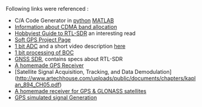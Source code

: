Following links were referenced :
* C/A Code Generator in [python](https://natronics.github.io/blag/2014/gps-spreading/)
[ MATLAB](http://www.mathworks.com/matlabcentral/fileexchange/14670-gps-c-a-code-generator/content/cacode.m)
* [Information about CDMA band allocation ](http://niviuk.free.fr/cdma_band.php)
* [Hobbyiest Guide to RTL-SDR](http://www.qsl.net/yo4tnv/docs/The%20Hobbyists%20Guide%20To%20RTL-SDR%20-%20Carl%20Laufer.pdf) an interesting read
* [Soft GPS Project Page](http://kom.aau.dk/project/softgps/data.php)
* [1 bit ADC](http://www.paulallenengineering.com/blog/noise-oversampling-and-a-1-bit-ad) and a short video description [here](https://www.youtube.com/watch?v=DTCtx9eNHXE)
* [1 bit processing  of BOC](http://www.tesa.prd.fr/docs/journalTESA/1-bit%20Processing%20of%20Composite%20BOC%20(CBOC)%20Signals%20and%20Extension%20to%20Time-Multiplexed%20BOC%20(TMBOC)%20Signals.pdf)
* [GNSS SDR](http://gnss-sdr.org/node/50), contains specs about RTL-SDR
* [A homemade GPS Receiver](http://www.aholme.co.uk/GPS/Main.htm)
* [Satellite Signal Acquisition, Tracking, and Data Demodulation] (http://www.artechhouse.com/uploads/public/documents/chapters/kaplan_894_CH05.pdf)
* [A homemade receiver for GPS & GLONASS satellites](http://lea.hamradio.si/~s53mv/navsats/theory.html)
* [GPS simulated signal Generation](http://www.insidegnss.com/special/elib/National_Instruments_GPS_Rx_Testing_tutorial.pdf)
